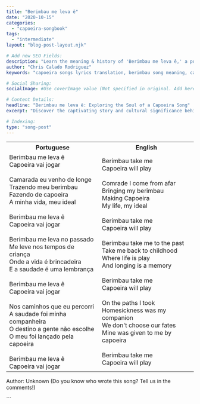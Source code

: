 ```yaml
---
title: "Berimbau me leva ê"
date: "2020-10-15"
categories:
  - "capoeira-songbook"
tags:
  - "intermediate"
layout: "blog-post-layout.njk"

# Add new SEO Fields:
description: "Learn the meaning & history of 'Berimbau me leva ê,' a popular Capoeira song. Lyrics, translation & cultural context included!"
author: "Chris Calado Rodriguez"
keywords: "capoeira songs lyrics translation, berimbau song meaning, capoeira music history, capoeira songbook online, aprender letras de capoeira, berimbau instrument in capoeira, traditional capoeira songs, popular capoeira chants"

# Social Sharing:
socialImage: #Use coverImage value (Not specified in original. Add here when available)

# Content Details:
headline: "Berimbau me leva ê: Exploring the Soul of a Capoeira Song"
excerpt: "Discover the captivating story and cultural significance behind 'Berimbau me leva ê,' a beloved Capoeira anthem that resonates with practitioners worldwide."

# Indexing:
type: "song-post"
---
```



<table class="capoeira-table">
    <tr class="header-row">
        <th>Portuguese</th>
        <th>English</th>
    </tr>
    <tr>
        <td>Berimbau me leva ê<br>Capoeira vai jogar<br><br>Camarada eu venho de longe<br>Trazendo meu berimbau<br>Fazendo de capoeira<br>A minha vida, meu ideal<br><br>Berimbau me leva ê<br>Capoeira vai jogar<br><br>Berimbau me leva no passado<br>Me leve nos tempos de criança<br>Onde a vida é brincadeira<br>E a saudade é uma lembrança<br><br>Berimbau me leva ê<br>Capoeira vai jogar<br><br>Nos caminhos que eu percorri<br>A saudade foi minha companheira<br>O destino a gente não escolhe<br>O meu foi lançado pela capoeira<br><br>Berimbau me leva ê<br>Capoeira vai jogar</td>
        <td>Berimbau take me<br>Capoeira will play<br><br>Comrade I come from afar<br>Bringing my berimbau<br>Making Capoeira<br>My life, my ideal<br><br>Berimbau take me<br>Capoeira will play<br><br>Berimbau take me to the past<br>Take me back to childhood<br>Where life is play<br>And longing is a memory<br><br>Berimbau take me<br>Capoeira will play<br><br>On the paths I took<br>Homesickness was my companion<br>We don't choose our fates<br>Mine was given to me by capoeira<br><br>Berimbau take me<br>Capoeira will play</td>
    </tr>
</table>
<figcaption>

Author: Unknown (Do you know who wrote this song? Tell us in the comments!)

</figcaption>
```